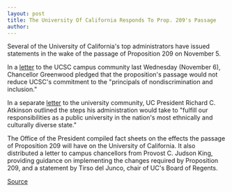 ```yaml
---
layout: post
title: The University Of California Responds To Prop. 209's Passage
author: 
---
```


Several of the University of California's top administrators have issued statements in the wake of the passage of Proposition 209 on November 5.  

In a  [ letter][2] to the UCSC campus community last Wednesday (November 6), Chancellor Greenwood pledged that the proposition's passage would not reduce UCSC's commitment to the "principals of nondiscrimination and inclusion."  

In a separate [letter][3] to the university community, UC President Richard C. Atkinson outlined the steps his administration would take to "fulfill our responsibilities as a public university in the nation's most ethnically and culturally diverse state."   

The Office of the President compiled fact sheets on the effects the passage of Proposition 209 will have on the University of California. It also distributed a letter to campus chancellors from Provost C. Judson  King, providing guidance on implementing the changes required by Proposition 209, and a statement by Tirso del Junco, chair of UC's Board of Regents. 

[2]: mrc2_209.htm
[3]: atkinson.209.htm

[Source](http://www1.ucsc.edu/oncampus/currents/96-11-11/209_index.htm "Permalink to Responses to Prop. 209:11-11-96")
